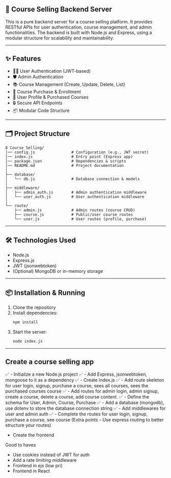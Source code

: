 ## 🚀 Course Selling Backend Server

This is a pure backend server for a course selling platform. It provides RESTful APIs for user authentication, course management, and admin functionalities. The backend is built with Node.js and Express, using a modular structure for scalability and maintainability.

---

## ✨ Features

- 🧑‍💻 User Authentication (JWT-based)
- 🛡️ Admin Authentication
- 📚 Course Management (Create, Update, Delete, List)
- 🛒 Course Purchase & Enrollment
- 👤 User Profile & Purchased Courses
- 🔒 Secure API Endpoints
- 📦 Modular Code Structure

---

## 🗂️ Project Structure

```
8 Course Selling/
│── config.js                # Configuration (e.g., JWT secret)
│── index.js                 # Entry point (Express app)
│── package.json             # Dependencies & scripts
│── README.md                # Project documentation
│
├── database/
│   └── db.js                # Database connection & models
│
├── middleware/
│   ├── admin_auth.js        # Admin authentication middleware
│   └── user_auth.js         # User authentication middleware
│
└── route/
    ├── admin.js             # Admin routes (course CRUD)
    ├── course.js            # Public/user course routes
    └── user.js              # User routes (profile, purchase)
```

---

## 🛠️ Technologies Used

- Node.js
- Express.js
- JWT (jsonwebtoken)
- (Optional) MongoDB or in-memory storage

---

## 📦 Installation & Running

1. Clone the repository
2. Install dependencies:
   ```bash
   npm install
   ```
3. Start the server:
   ```bash
   node index.js
   ```

---

## Create a course selling app

✅ - Initialize a new Node.js project
✅ - Add Express, jsonwebtoken, mongoose to it as a dependency 
✅ - Create index.js
✅ - Add route skeleton for user login, signup, purchase a course, sees all courses, sees the purchased courses course
✅ - Add routes for admin login, admin signup, create a course, delete a course, add course content.
✅ - Define the schema for User, Admin, Course, Purchase
✅ - Add a database (mongodb), use dotenv to store the database connection string
✅ - Add middlewares for user and admin auth
✅ - Complete the routes for user login, signup, purchase a course, see course (Extra points - Use express routing to better structure your routes)
 - Create the frontend


 Good to haves
  - Use cookies instead of JWT for auth
  - Add a rate limiting middleware
  - Frontend in ejs (low pri)
  - Frontend in React

